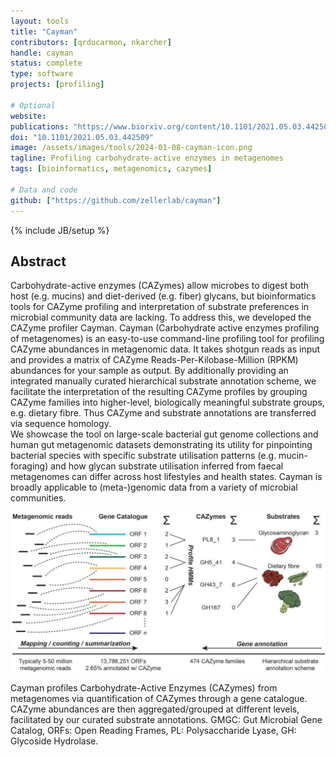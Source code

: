 ```yaml
---
layout: tools
title: "Cayman"
contributors: [qrducarmon, nkarcher]
handle: cayman
status: complete
type: software
projects: [profiling]

# Optional
website:
publications: "https://www.biorxiv.org/content/10.1101/2021.05.03.442509v1"
doi: "10.1101/2021.05.03.442509"
image: /assets/images/tools/2024-01-08-cayman-icon.png
tagline: Profiling carbohydrate-active enzymes in metagenomes
tags: [bioinformatics, metagenomics, cazymes]

# Data and code
github: ["https://github.com/zellerlab/cayman"]
---
```

{% include JB/setup %}

## Abstract
Carbohydrate-active enzymes (CAZymes) allow microbes to  digest both host (e.g. mucins) and diet-derived (e.g. fiber) glycans, but bioinformatics tools for CAZyme profiling and interpretation of substrate preferences in microbial community data are lacking. To address this, we developed the CAZyme profiler Cayman. Cayman (Carbohydrate active enzymes profiling of metagenomes) is an easy-to-use command-line profiling tool for profiling CAZyme abundances in metagenomic data. It takes shotgun reads as input and provides a matrix of CAZyme Reads-Per-Kilobase-Million (RPKM) abundances for your sample as output. 
By additionally providing an integrated manually curated hierarchical substrate annotation scheme, we facilitate the interpretation of the resulting CAZyme profiles by grouping CAZyme families into higher-level, biologically meaningful substrate groups, e.g. dietary fibre. Thus CAZyme and substrate annotations are transferred via sequence homology.  
We showcase the tool on large-scale bacterial gut genome collections and human gut metagenomic datasets demonstrating its utility for pinpointing bacterial species with specific substrate utilisation patterns (e.g. mucin-foraging) and how glycan substrate utilisation inferred from faecal metagenomes can differ across host lifestyles and health states. Cayman is broadly applicable to (meta-)genomic data from a variety of microbial communities.  

![Cayman overview](/assets/images/tools/2024-01-08-cayman-overview.jpg)

Cayman profiles Carbohydrate-Active Enzymes (CAZymes) from metagenomes via quantification of CAZymes through a gene catalogue. CAZyme abundances are then aggregated/grouped at different levels, facilitated by our curated substrate annotations. GMGC: Gut Microbial Gene Catalog, ORFs: Open Reading Frames, PL: Polysaccharide Lyase, GH: Glycoside Hydrolase.
